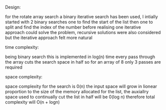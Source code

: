 Design:

for the rotate array search a binary iterative search has been used, I intially started with 2 binary searches one to find the start of the list then one to split and find the index of the number before realising one iterative approach could solve the problem, recursive solutions were also considered but the iterative approach felt more natural 


time complexity: 

being binary search this is implemented in log(n) time every pass through the array cuts the search space in half so for an array of 8 only 3 passes are required

space complexity:

space complexity for the search is 0(n) the input space will grow in lionear proportion to the size of the memory allocated for the list, the auxiallry space used to continually cut the list in half will be 0(log n) therefore total complexity will O(n + logn)